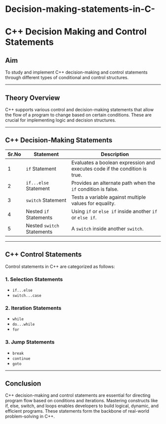 # Decision-making-statements-in-C-

# C++ Decision Making and Control Statements

## Aim
To study and implement C++ decision-making and control statements through different types of conditional and control structures.

---

## Theory Overview

C++ supports various control and decision-making statements that allow the flow of a program to change based on certain conditions. These are crucial for implementing logic and decision structures.

---

## C++ Decision-Making Statements

| Sr.No | Statement              | Description |
|-------|------------------------|-------------|
| 1     | `if` Statement         | Evaluates a boolean expression and executes code if the condition is true. |
| 2     | `if...else` Statement  | Provides an alternate path when the `if` condition is false. |
| 3     | `switch` Statement     | Tests a variable against multiple values for equality. |
| 4     | Nested `if` Statements | Using `if` or `else if` inside another `if` or `else if`. |
| 5     | Nested `switch` Statements | A `switch` inside another `switch`. |

---

## C++ Control Statements

Control statements in C++ are categorized as follows:

### 1. **Selection Statements**
- `if...else`
- `switch...case`

### 2. **Iteration Statements**
- `while`
- `do...while`
- `for`

### 3. **Jump Statements**
- `break`
- `continue`
- `goto`

---
## **Conclusion**

C++ decision-making and control statements are essential for directing program flow based on conditions and iterations. Mastering constructs like if, else, switch, and loops enables developers to build logical, dynamic, and efficient programs. These statements form the backbone of real-world problem-solving in C++.
